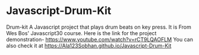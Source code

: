 # Javascript-Drum-Kit
Drum-kit A Javascript project that plays drum beats on key press. It is From Wes Bos' Javascript30 course.
Here is the link for the project demonstration- https://www.youtube.com/watch?v=rCT9LQAOFLM
You can also check it at https://Ala123Sobhan.github.io/Javascript-Drum-Kit
